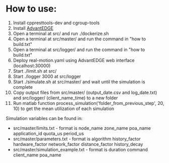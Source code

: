 # How to use:
1. Install cppresttools-dev and cgroup-tools
1. Install [AdvantEDGE](https://github.com/InterDigitalInc/AdvantEDGE)
1. Open a terminal at src/ and run ./dockerize.sh
1. Open a terminal at src/master/ and run the command in "how to build.txt"
1. Open a terminal at src/logger/ and run the command in "how to build.txt"
1. Deploy real-motion.yaml using AdvantEDGE web interface (localhost:30000)
1. Start ./limit.sh at src/
1. Start ./logger 3000 at src/logger
1. Start ./simulate.sh at src/master/ and wait until the simulation is complete
1. Copy output files from src/master/ (output_date.csv and log_date.txt) and src/logger/ (client_name_time) to a new folder
1. Run matlab function process_simulation('folder_from_previous_step', 20, 10) to get the mean utilization of each simulation

Simulation variables can be found in:
* src/master/limits.txt - format is node_name zone_name poa_name application_id quota_us period_us
* src/master/parameters.txt - format is algorithm history_factor hardware_factor network_factor distance_factor history_decay
* src/master/simulation_example.txt - format is duration command client_name poa_name
